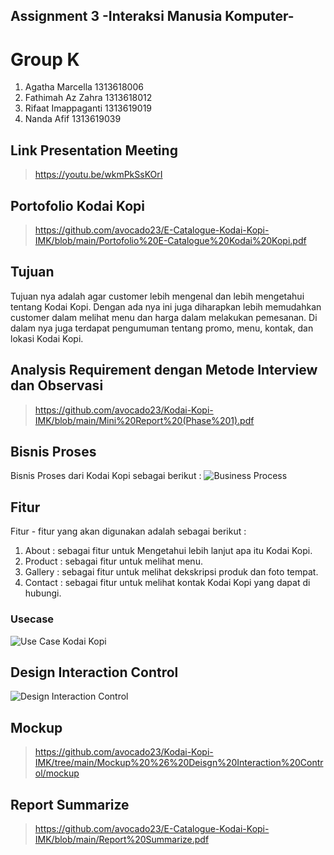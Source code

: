 ## Assignment 3 -Interaksi Manusia Komputer-
# Group K
1. Agatha Marcella    1313618006
2. Fathimah Az Zahra  1313618012
3. Rifaat Imappaganti 1313619019
4. Nanda Afif         1313619039
## Link Presentation Meeting
> https://youtu.be/wkmPkSsKOrI
## Portofolio Kodai Kopi
> https://github.com/avocado23/E-Catalogue-Kodai-Kopi-IMK/blob/main/Portofolio%20E-Catalogue%20Kodai%20Kopi.pdf
## Tujuan
Tujuan nya adalah agar customer lebih mengenal dan lebih mengetahui tentang Kodai Kopi. Dengan ada nya ini juga diharapkan lebih memudahkan customer dalam melihat menu dan harga dalam melakukan pemesanan. Di dalam nya juga terdapat pengumuman tentang promo, menu, kontak, dan lokasi Kodai Kopi.
## Analysis Requirement dengan Metode Interview dan Observasi
> https://github.com/avocado23/Kodai-Kopi-IMK/blob/main/Mini%20Report%20(Phase%201).pdf
## Bisnis Proses
Bisnis Proses dari Kodai Kopi sebagai berikut : 
![Business Process](https://user-images.githubusercontent.com/56811810/99566059-ff80df80-29fe-11eb-988b-a45dc313eaf0.jpg)
## Fitur
Fitur - fitur yang akan digunakan adalah sebagai berikut : 
1. About : sebagai fitur untuk Mengetahui lebih lanjut apa itu Kodai Kopi.
2. Product : sebagai fitur untuk melihat menu.
3. Gallery : sebagai fitur untuk melihat dekskripsi produk dan foto tempat.
4. Contact : sebagai fitur untuk melihat kontak Kodai Kopi yang dapat di hubungi. 
### Usecase
![Use Case Kodai Kopi](https://user-images.githubusercontent.com/56811810/99563782-330e3a80-29fc-11eb-915b-f6bbe98dc85c.jpg)
## Design Interaction Control
![Design Interaction Control](https://user-images.githubusercontent.com/56811810/99637675-c6388600-2a77-11eb-8774-0123d0f3453a.jpg)
## Mockup
> https://github.com/avocado23/Kodai-Kopi-IMK/tree/main/Mockup%20%26%20Deisgn%20Interaction%20Control/mockup
## Report Summarize
> https://github.com/avocado23/E-Catalogue-Kodai-Kopi-IMK/blob/main/Report%20Summarize.pdf
